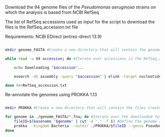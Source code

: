 Download the 94 genome files of the *Pseudomonas aeruginosa* strains on which the analysis is based from NCBI RefSeq

The list of RefSeq accessions used as input for the script to download the files is the RefSeq_accession.txt file

Requirements: NCBI EDirect (entrez-direct 13.9)


```bash

mkdir genome_FASTA #Create a new directory that will contain the genome fasta files

while read -u 94 accession; do #Iterate over accessions in the RefSeq_accession.txt file

	echo Downloading "$accession"...

	esearch -db assembly -query "$accession" | elink -target nucleotide -name assembly_nuccore_refseq | efetch -format fasta > ./genome_FASTA/"$accession".fna #Download the genome fasta file

done 94<RefSeq_accession.txt

```

Re-annotate the genomes using PROKKA 1.13

```bash

mkdir PROKKA #Create a new directory that will contain the files created by PROKKA

for genome in ./genome_FASTA/*.fna; do #Iterate over the downloaded fasta files
	fileID=$(basename "$genome" | cut -d '.' -f 1) #Define the genome ID based on the filename
	prokka --kingdom Bacteria --outdir ./PROKKA/$fileID --genus Pseudomonas --species aeruginosa --locustag $fileID --cpus 25 $genome #Run PROKKA
done

```

